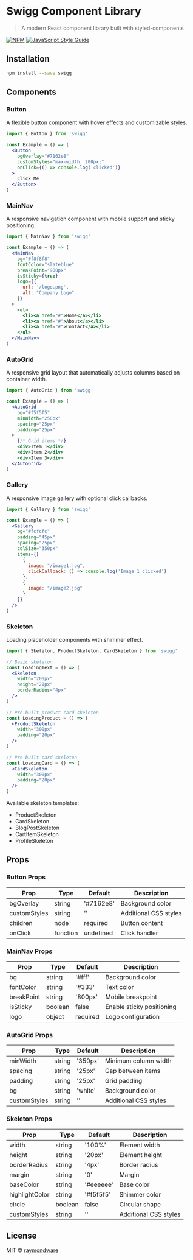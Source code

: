 # Swigg Component Library

> A modern React component library built with styled-components

[![NPM](https://img.shields.io/npm/v/swigg.svg)](https://www.npmjs.com/package/swigg) [![JavaScript Style Guide](https://img.shields.io/badge/code_style-standard-brightgreen.svg)](https://standardjs.com)

## Installation

```bash
npm install --save swigg
```

## Components

### Button
A flexible button component with hover effects and customizable styles.

```jsx
import { Button } from 'swigg'

const Example = () => (
  <Button
    bgOverlay="#7162e8"
    customStyles="max-width: 200px;"
    onClick={() => console.log('clicked')}
  >
    Click Me
  </Button>
)
```

### MainNav
A responsive navigation component with mobile support and sticky positioning.

```jsx
import { MainNav } from 'swigg'

const Example = () => (
  <MainNav
    bg="#f8f8f8"
    fontColor="slateblue"
    breakPoint="900px"
    isSticky={true}
    logo={{
      url: '/logo.png',
      alt: "Company Logo"
    }}
  >
    <ul>
      <li><a href="#">Home</a></li>
      <li><a href="#">About</a></li>
      <li><a href="#">Contact</a></li>
    </ul>
  </MainNav>
)
```

### AutoGrid
A responsive grid layout that automatically adjusts columns based on container width.

```jsx
import { AutoGrid } from 'swigg'

const Example = () => (
  <AutoGrid
    bg="#f5f5f5"
    minWidth="250px"
    spacing="25px"
    padding="25px"
  >
    {/* Grid items */}
    <div>Item 1</div>
    <div>Item 2</div>
    <div>Item 3</div>
  </AutoGrid>
)
```

### Gallery
A responsive image gallery with optional click callbacks.

```jsx
import { Gallery } from 'swigg'

const Example = () => (
  <Gallery
    bg="#fcfcfc"
    padding="45px"
    spacing="25px"
    colSize="350px"
    items={[
      {
        image: "/image1.jpg",
        clickCallback: () => console.log('Image 1 clicked')
      },
      {
        image: "/image2.jpg"
      }
    ]}
  />
)
```

### Skeleton
Loading placeholder components with shimmer effect.

```jsx
import { Skeleton, ProductSkeleton, CardSkeleton } from 'swigg'

// Basic skeleton
const LoadingText = () => (
  <Skeleton
    width="200px"
    height="20px"
    borderRadius="4px"
  />
)

// Pre-built product card skeleton
const LoadingProduct = () => (
  <ProductSkeleton
    width="300px"
    padding="20px"
  />
)

// Pre-built card skeleton
const LoadingCard = () => (
  <CardSkeleton
    width="300px"
    padding="20px"
  />
)
```

Available skeleton templates:
- ProductSkeleton
- CardSkeleton
- BlogPostSkeleton
- CartItemSkeleton
- ProfileSkeleton

## Props

### Button Props
| Prop | Type | Default | Description |
|------|------|---------|-------------|
| bgOverlay | string | '#7162e8' | Background color |
| customStyles | string | '' | Additional CSS styles |
| children | node | required | Button content |
| onClick | function | undefined | Click handler |

### MainNav Props
| Prop | Type | Default | Description |
|------|------|---------|-------------|
| bg | string | '#fff' | Background color |
| fontColor | string | '#333' | Text color |
| breakPoint | string | '800px' | Mobile breakpoint |
| isSticky | boolean | false | Enable sticky positioning |
| logo | object | required | Logo configuration |

### AutoGrid Props
| Prop | Type | Default | Description |
|------|------|---------|-------------|
| minWidth | string | '350px' | Minimum column width |
| spacing | string | '25px' | Gap between items |
| padding | string | '25px' | Grid padding |
| bg | string | 'white' | Background color |
| customStyles | string | '' | Additional CSS styles |

### Skeleton Props
| Prop | Type | Default | Description |
|------|------|---------|-------------|
| width | string | '100%' | Element width |
| height | string | '20px' | Element height |
| borderRadius | string | '4px' | Border radius |
| margin | string | '0' | Margin |
| baseColor | string | '#eeeeee' | Base color |
| highlightColor | string | '#f5f5f5' | Shimmer color |
| circle | boolean | false | Circular shape |
| customStyles | string | '' | Additional CSS styles |

## License

MIT © [raymondware](https://github.com/raymondware)
